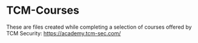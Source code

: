 # TCM-Courses

These are files created while completing a selection of courses offered by TCM Security: https://academy.tcm-sec.com/
